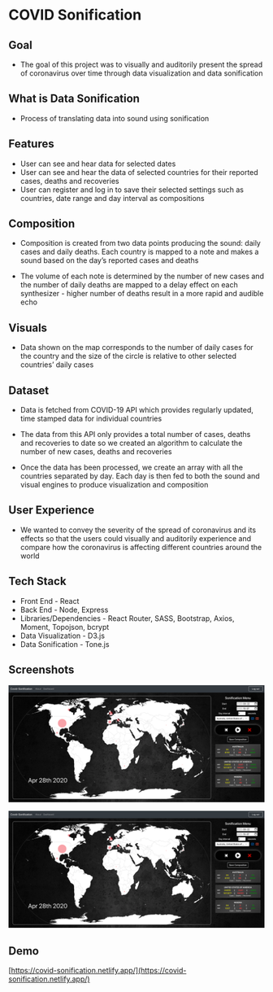 # COVID Sonification

## Goal

- The goal of this project was to visually and auditorily present the spread of coronavirus over time through data visualization and data sonification

## What is Data Sonification

- Process of translating data into sound using sonification

## Features

- User can see and hear data for selected dates
- User can see and hear the data of selected countries for their reported cases, deaths and recoveries
- User can register and log in to save their selected settings such as countries, date range and day interval as compositions

## Composition

- Composition is created from two data points producing the sound: daily cases and daily deaths. Each country is mapped to a note and makes a sound based on the day’s reported cases and deaths

- The volume of each note is determined by the number of new cases and the number of daily deaths are mapped to a delay effect on each synthesizer - higher number of deaths result in a more rapid and audible echo

## Visuals

- Data shown on the map corresponds to the number of daily cases for the country and the size of the circle is relative to other selected countries’ daily cases

## Dataset

- Data is fetched from COVID-19 API which provides regularly updated, time stamped data for individual countries

- The data from this API only provides a total number of cases, deaths and recoveries to date so we created an algorithm to calculate the number of new cases, deaths and recoveries

- Once the data has been processed, we create an array with all the countries separated by day. Each day is then fed to both the sound and visual engines to produce visualization and composition

## User Experience

- We wanted to convey the severity of the spread of coronavirus and its effects so that the users could visually and auditorily experience and compare how the coronavirus is affecting different countries around the world

## Tech Stack

- Front End - React
- Back End - Node, Express
- Libraries/Dependencies - React Router, SASS, Bootstrap, Axios, Moment, Topojson, bcrypt
- Data Visualization - D3.js
- Data Sonification - Tone.js

## Screenshots

!["screenshot of homepage"](https://github.com/cangoman/covid-sonification/blob/master/client/src/assets/screenshots/01_home.png?raw=true)

!["screenshot of dashboard"](https://github.com/cangoman/covid-sonification/blob/master/client/src/assets/screenshots/01_home.png?raw=true)

## Demo

[https://covid-sonification.netlify.app/](https://covid-sonification.netlify.app/)
